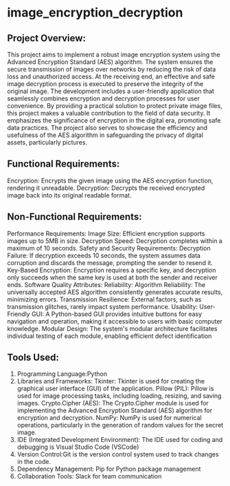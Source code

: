 # image_encryption_decryption

## Project Overview:
This project aims to implement a robust image encryption system using the Advanced Encryption Standard (AES) algorithm. The system ensures the secure transmission of images over networks by reducing the risk of data loss and unauthorized access. At the receiving end, an effective and safe image decryption process is executed to preserve the integrity of the original image. The development includes a user-friendly application that seamlessly combines encryption and decryption processes for user convenience. By providing a practical solution to protect private image files, this project makes a valuable contribution to the field of data security. It emphasizes the significance of encryption in the digital era, promoting safe data practices. The project also serves to showcase the efficiency and usefulness of the AES algorithm in safeguarding the privacy of digital assets, particularly pictures.

## Functional Requirements:
Encryption: Encrypts the given image using the AES encryption function, rendering it
unreadable.
Decryption: Decrypts the received encrypted image back into its original readable format.

## Non-Functional Requirements:
Performance Requirements:
Image Size: Efficient encryption supports images up to 5MB in size.
Decryption Speed: Decryption completes within a maximum of 10 seconds.
Safety and Security Requirements:
Decryption Failure: If decryption exceeds 10 seconds, the system assumes data corruption and
discards the message, prompting the sender to resend it.
Key-Based Encryption: Encryption requires a specific key, and decryption only succeeds when the same key is used at both the sender and receiver ends.
Software Quality Attributes:
Reliability: Algorithm Reliability: The universally accepted AES algorithm consistently generates accurate results, minimizing errors.
Transmission Resilience: External factors, such as transmission glitches, rarely impact system performance.
Usability: User-Friendly GUI: A Python-based GUI provides intuitive buttons for easy navigation and operation, making it accessible to users with basic computer knowledge.
Modular Design: The system's modular architecture facilitates individual testing of each module, enabling efficient defect identification

## Tools Used:
1. Programming Language:Python
2. Libraries and Frameworks:
Tkinter: Tkinter is used for creating the graphical user interface (GUI) of the application.
Pillow (PIL): Pillow is used for image processing tasks, including loading, resizing, and saving images.
Crypto.Cipher (AES): The Crypto.Cipher module is used for implementing the Advanced Encryption Standard (AES) algorithm for encryption and decryption.
NumPy: NumPy is used for numerical operations, particularly in the generation of random values for the secret image.
3. IDE (Integrated Development Environment): The IDE used for coding and debugging is Visual Studio Code (VSCode)
4. Version Control:Git is the version control system used to track changes in the code.
5. Dependency Management: Pip for Python package management
6. Collaboration Tools: Slack for team communication


